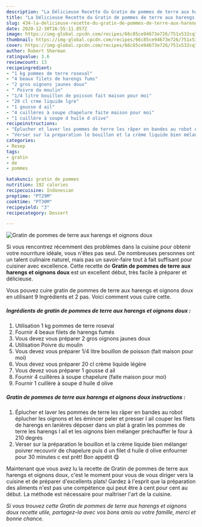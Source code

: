 ```yaml
---
description: "La Délicieuse Recette du Gratin de pommes de terre aux harengs et oignons doux"
title: "La Délicieuse Recette du Gratin de pommes de terre aux harengs et oignons doux"
slug: 434-la-delicieuse-recette-du-gratin-de-pommes-de-terre-aux-harengs-et-oignons-doux
date: 2020-12-30T16:55:11.857Z
image: https://img-global.cpcdn.com/recipes/66c85ce94673e726/751x532cq70/gratin-de-pommes-de-terre-aux-harengs-et-oignons-doux-photo-principale-de-la-recette.jpg
thumbnail: https://img-global.cpcdn.com/recipes/66c85ce94673e726/751x532cq70/gratin-de-pommes-de-terre-aux-harengs-et-oignons-doux-photo-principale-de-la-recette.jpg
cover: https://img-global.cpcdn.com/recipes/66c85ce94673e726/751x532cq70/gratin-de-pommes-de-terre-aux-harengs-et-oignons-doux-photo-principale-de-la-recette.jpg
author: Robert Sherman
ratingvalue: 3.6
reviewcount: 13
recipeingredient:
- "1 kg pommes de terre roseval"
- "4 beaux filets de harengs fums"
- "2 gros oignons jaunes doux"
- " Poivre du moulin"
- "1/4 litre bouillon de poisson fait maison pour moi"
- "20 cl crme liquide lgre"
- "1 gousse d ail"
- "4 cuillères à soupe chapelure faite maison pour moi"
- "1 cuillère à soupe d huile d olive"
recipeinstructions:
- "Éplucher et laver les pommes de terre les râper en bandes au robot éplucher les oignons et les émincer peler et presser l ail couper les filets de harengs en lanières déposer dans un plat à gratin les pommes de terre les harengs l ail et les oignons bien mélanger préchauffer le four à 210 degrés"
- "Verser sur la préparation le bouillon et la crème liquide bien mélanger poivrer recouvrir de chapelure puis d un filet d huile d olive enfourner pour 30 minutes c est prêt! Bon appétit 😋"
categories:
- Resep
tags:
- gratin
- de
- pommes

katakunci: gratin de pommes 
nutrition: 192 calories
recipecuisine: Indonesian
preptime: "PT29M"
cooktime: "PT30M"
recipeyield: "3"
recipecategory: Dessert

---
```



![Gratin de pommes de terre aux harengs et oignons doux](https://img-global.cpcdn.com/recipes/66c85ce94673e726/751x532cq70/gratin-de-pommes-de-terre-aux-harengs-et-oignons-doux-photo-principale-de-la-recette.jpg)

Si vous rencontrez récemment des problèmes dans la cuisine pour obtenir votre nourriture idéale, vous n'êtes pas seul. De nombreuses personnes ont un talent culinaire naturel, mais pas un savoir-faire tout à fait suffisant pour cuisiner avec excellence. Cette recette de <strong> Gratin de pommes de terre aux harengs et oignons doux </strong> est un excellent début, très facile à préparer et délicieuse.

<!--inarticleads1-->

Vous pouvez cuire gratin de pommes de terre aux harengs et oignons doux en utilisant 9 Ingrédients et 2 pas. Voici comment vous cuire cette.

##### Ingrédients de gratin de pommes de terre aux harengs et oignons doux :

1. Utilisation 1 kg pommes de terre roseval
1. Fournir 4 beaux filets de harengs fumés
1. Vous devez vous préparer 2 gros oignons jaunes doux
1. Utilisation  Poivre du moulin
1. Vous devez vous préparer 1/4 litre bouillon de poisson (fait maison pour moi)
1. Vous devez vous préparer 20 cl crème liquide légère
1. Vous devez vous préparer 1 gousse d ail
1. Fournir 4 cuillères à soupe chapelure (faite maison pour moi)
1. Fournir 1 cuillère à soupe d huile d olive




<!--inarticleads2-->

##### Gratin de pommes de terre aux harengs et oignons doux instructions :

1. Éplucher et laver les pommes de terre les râper en bandes au robot éplucher les oignons et les émincer peler et presser l ail couper les filets de harengs en lanières déposer dans un plat à gratin les pommes de terre les harengs l ail et les oignons bien mélanger préchauffer le four à 210 degrés
1. Verser sur la préparation le bouillon et la crème liquide bien mélanger poivrer recouvrir de chapelure puis d un filet d huile d olive enfourner pour 30 minutes c est prêt! Bon appétit 😋




<!--inarticleads1-->

<p>
Maintenant que vous avez lu la recette de Gratin de pommes de terre aux harengs et oignons doux, c'est le moment pour vous de vous diriger vers la cuisine et de préparer d'excellents plats! Gardez à l'esprit que la préparation des aliments n'est pas une compétence qui peut être à cent pour cent au début. La méthode est nécessaire pour maîtriser l'art de la cuisine.
</p>

<p>
<i>Si vous trouvez cette Gratin de pommes de terre aux harengs et oignons doux recette utile, partagez-la avec vos bons amis ou votre famille, merci et bonne chance.</i>
</p>
